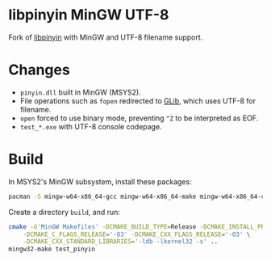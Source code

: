 # libpinyin MinGW UTF-8

Fork of [libpinyin](https://github.com/libpinyin/libpinyin) with MinGW and UTF-8 filename support.

# Changes

* `pinyin.dll` built in MinGW (MSYS2).
* File operations such as `fopen` redirected to [GLib](https://developer.gnome.org/glib/stable/glib-File-Utilities.html#g-fopen), which uses UTF-8 for filename.
* `open` forced to use binary mode, preventing `^Z` to be interpreted as EOF.
* `test_*.exe` with UTF-8 console codepage.

# Build

In MSYS2's MinGW subsystem, install these packages:

```sh
pacman -S mingw-w64-x86_64-gcc mingw-w64-x86_64-make mingw-w64-x86_64-cmake mingw-w64-x86_64-db mingw-w64-x86_64-glib2
```

Create a directory `build`, and run:

```sh
cmake -G'MinGW Makefiles' -DCMAKE_BUILD_TYPE=Release -DCMAKE_INSTALL_PREFIX='' \
    -DCMAKE_C_FLAGS_RELEASE='-O3' -DCMAKE_CXX_FLAGS_RELEASE='-O3' \
    -DCMAKE_CXX_STANDARD_LIBRARIES='-ldb -lkernel32 -s' ..
mingw32-make test_pinyin
```
